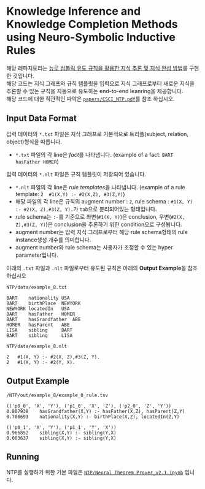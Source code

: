 # Knowledge Inference and Knowledge Completion Methods using Neuro-Symbolic Inductive Rules
해당 레파지토리는 [뉴로 심볼릭 유도 규칙을 활용한 지식 추론 및 지식 완성 방법](https://github.com/ShinWon-Chul/Neuro-Symbolic/blob/main/papers/%EB%89%B4%EB%A1%9C%20%EC%8B%AC%EB%B3%BC%EB%A6%AD%20%EA%B8%B0%EB%B0%98%20%EA%B7%9C%EC%B9%99%20%EC%9C%A0%EB%8F%84%20%EB%B0%8F%20%EC%B6%94%EB%A1%A0%20%EC%97%94%EC%A7%84%EC%9D%84%20%ED%99%9C%EC%9A%A9%ED%95%9C%20%EC%A7%80%EC%8B%9D%20%EC%99%84%EC%84%B1%20%EC%8B%9C%EC%8A%A4%ED%85%9C.pdf)를 구현한 것입니다.  
해당 코드는 지식 그래프와 규칙 템플릿을 입력으로 지식 그래프로부터 새로운 지식을 추론할 수 있는 규칙을 자동으로 유도하는 end-to-end leanring을 제공합니다.  
해당 코드에 대한 직관적인 파악은 [`papers/CSCI_NTP.pdf`](https://github.com/ShinWon-Chul/Neuro-Symbolic/blob/main/papers/CSCI_NTP.pdf)를 참조 하십시오.

## Input Data Format
입력 데이터의 `*.txt` 파일은 지식 그래프로 기본적으로 트리플(subject, relation, object)형식을 따릅니다.
- `*.txt` 파일의 각 line은 *fact*를 나타냅니다. (example of a fact: `BART hasFather HOMER`)  


입력 데이터의 `*.nlt` 파일은 규칙 템플릿이 저장되어 있습니다.  
- `*.nlt` 파일의 각 line은 *rule templates*을 나타냅니다. (example of a rule template: `2	#1(X,Y) :- #2(X,Z), #3(Z,Y)`)  
- 해당 파일의 각 line은 규칙의 augment number : `2`, rule schema : `#1(X, Y) :- #2(X, Z),#3(Z, Y).`가 `tab`으로 분리되어있는 형태입니다.  
- rule schema는 `:-`를 기준으로 좌변(`#1(X, Y)`)은 conclusion, 우변(`#2(X, Z),#3(Z, Y)`)은 conclusion을 추론하기 위한 condition으로 구성됩니다.  
- augment number는 입력 지식 그래프로부터 해당 rule schema형태의 rule instance생성 개수를 의미합니다.  
- augment number와 rule schema는 사용자가 조정할 수 있는 hyper parameter입니다.  


아래의 `.txt` 파일과 `.nlt` 파일로부터 유도된 규칙은 아래의 **Output Example**을 참조 하십시오  

```shell
NTP/data/example_8.txt

BART	nationality	USA
BART	birthPlace	NEWYORK
NEWYORK	locatedIn	USA
BART	hasFather	HOMER
BART	hasGrandfather	ABE
HOMER	hasParent	ABE
LISA	sibling		BART
BART	sibling		LISA
``` 
```shell
NTP/data/example_8.nlt

2	#1(X, Y) :- #2(X, Z),#3(Z, Y).
2	#1(X, Y) :- #2(Y, X).
```

## Output Example
```shell
/NTP/out/example_8/example_8_rule.tsv

(('p0_0', 'X', 'Y'), ('p1_0', 'X', 'Z'), ('p2_0', 'Z', 'Y'))
0.807938	hasGrandfather(X,Y) :- hasFather(X,Z), hasParent(Z,Y)
0.708693	nationality(X,Y) :- birthPlace(X,Z), locatedIn(Z,Y)

(('p0_1', 'X', 'Y'), ('p1_1', 'Y', 'X'))
0.966852	sibling(X,Y) :- sibling(Y,X)
0.063637	sibling(X,Y) :- sibling(Y,X)
```

## Running

NTP를 실행하기 위한 기본 파일은 [`NTP/Neural Theorem Prover_v2.1.ipynb`](/NTP/Neural%20Theorem%20Prover_v2.1.ipynb) 입니다.